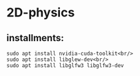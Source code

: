 # 2D-physics

## installments:
    sudo apt install nvidia-cuda-toolkit<br/>
    sudo apt install libglew-dev<br/>
    sudo apt install libglfw3 libglfw3-dev